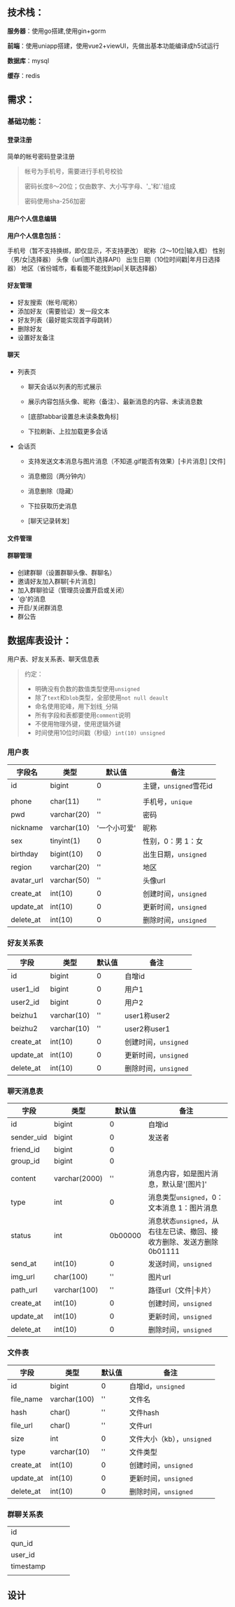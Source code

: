## 技术栈：

**服务器**：使用go搭建,使用gin+gorm

**前端**：使用uniapp搭建，使用vue2+viewUI，先做出基本功能编译成h5试运行

**数据库**：mysql

**缓存**：redis



## 需求：

### 基础功能：

#### 登录注册

简单的帐号密码登录注册

> 帐号为手机号，需要进行手机号校验
>
> 密码长度8～20位；仅由数字、大小写字母、'_'和'.'组成
>
> 密码使用sha-256加密



#### 用户个人信息编辑

**用户个人信息包括：**

手机号（暂不支持换绑，即仅显示，不支持更改）
昵称（2～10位|输入框）
性别（男/女|选择器）
头像（url|图片选择API）
出生日期（10位时间戳|年月日选择器）
地区（省份城市，看看能不能找到api|关联选择器）



#### 好友管理

- 好友搜索（帐号/昵称）
- 添加好友（需要验证）发一段文本
- 好友列表（最好能实现首字母跳转）
- 删除好友
- 设置好友备注



#### 聊天

- 列表页
  - 聊天会话以列表的形式展示

  - 展示内容包括头像、昵称（备注）、最新消息的内容、未读消息数

  - [底部tabbar设置总未读条数角标]

  - 下拉刷新、上拉加载更多会话

- 会话页

  - 支持发送文本消息与图片消息（不知道.gif能否有效果）[卡片消息] [文件]

  - 消息撤回（两分钟内）

  - 消息删除（隐藏）

  - 下拉获取历史消息

  - [聊天记录转发]



#### 文件管理







#### 群聊管理

- 创建群聊（设置群聊头像、群聊名）
- 邀请好友加入群聊[卡片消息]
- 加入群聊验证（管理员设置开启或关闭）
- '@'的消息
- 开启/关闭群消息
- 群公告





## 数据库表设计：

用户表、好友关系表、聊天信息表

> 约定：
>
> - 明确没有负数的数值类型使用`unsigned`
> - 除了`text`和`blob`类型，全部使用`not null deault`
> - 命名使用驼峰，用下划线`_`分隔
> - 所有字段和表都要使用`comment`说明
> - 不使用物理外键，使用逻辑外键
> - 时间使用10位时间戳（秒级）`int(10) unsigned`



### 用户表

| 字段名     | 类型        | 默认值       | 备注                   |
| ---------- | ----------- | ------------ | ---------------------- |
| id         | bigint      | 0            | 主键，`unsigned`雪花id |
|            |             |              |                        |
| phone      | char(11)    | ''           | 手机号，`unique`       |
| pwd        | varchar(20) | ''           | 密码                   |
| nickname   | varchar(10) | '一个小可爱' | 昵称                   |
| sex        | tinyint(1)  | 0            | 性别，0：男 1：女      |
| birthday   | bigint(10)  | 0            | 出生日期，`unsigned`   |
| region     | varchar(20) | ''           | 地区                   |
| avatar_url | varchar(50) | ''           | 头像url                |
| create_at  | int(10)     | 0            | 创建时间，`unsigned`   |
| update_at  | int(10)     | 0            | 更新时间，`unsigned`   |
| delete_at  | int(10)     | 0            | 删除时间，`unsigned`   |



### 好友关系表

| 字段      | 类型        | 默认值 | 备注                 |
| --------- | ----------- | ------ | -------------------- |
| id        | bigint      | 0      | 自增id               |
| user1_id  | bigint      | 0      | 用户1                |
| user2_id  | bigint      | 0      | 用户2                |
| beizhu1   | varchar(10) | ''     | user1称user2         |
| beizhu2   | varchar(10) | ''     | user2称user1         |
| create_at | int(10)     | 0      | 创建时间，`unsigned` |
| update_at | int(10)     | 0      | 更新时间，`unsigned` |
| delete_at | int(10)     | 0      | 删除时间，`unsigned` |



### 聊天消息表

| 字段       | 类型          | 默认值  | 备注                                                         |
| ---------- | ------------- | ------- | ------------------------------------------------------------ |
| id         | bigint        | 0       | 自增id                                                       |
| sender_uid | bigint        | 0       | 发送者                                                       |
| friend_id  | bigint        | 0       |                                                              |
| group_id   | bigint        | 0       |                                                              |
| content    | varchar(2000) | ''      | 消息内容，如是图片消息，默认是'[图片]'                       |
| type       | int           | 0       | 消息类型`unsigned`，0：文本消息 1：图片消息                  |
| status     | int           | 0b00000 | 消息状态`unsigned`，从右往左已读、撤回、接收方删除、发送方删除    0b01111 |
| send_at    | int(10)       | 0       | 发送时间，`unsigned`                                         |
| img_url    | char(100)     | ''      | 图片url                                                      |
| path_url   | varchar(100)  | ''      | 路径url（文件\|卡片）                                        |
| create_at  | int(10)       | 0       | 创建时间，`unsigned`                                         |
| update_at  | int(10)       | 0       | 更新时间，`unsigned`                                         |
| delete_at  | int(10)       | 0       | 删除时间，`unsigned`                                         |



### 文件表

| 字段      | 类型         | 默认值 | 备注                       |
| --------- | ------------ | ------ | -------------------------- |
| id        | bigint       | 0      | 自增id，`unsigned`         |
| file_name | varchar(100) | ''     | 文件名                     |
| hash      | char()       | ''     | 文件hash                   |
| file_url  | char()       | ''     | 文件url                    |
| size      | int          | 0      | 文件大小（kb），`unsigned` |
| type      | varchar(10)  | ''     | 文件类型                   |
| create_at | int(10)      | 0      | 创建时间，`unsigned`       |
| update_at | int(10)      | 0      | 更新时间，`unsigned`       |
| delete_at | int(10)      | 0      | 删除时间，`unsigned`       |





### 群聊关系表

|           |      |      |      |
| --------- | ---- | ---- | ---- |
| id        |      |      |      |
| qun_id    |      |      |      |
| user_id   |      |      |      |
| timestamp |      |      |      |
|           |      |      |      |



## 设计







